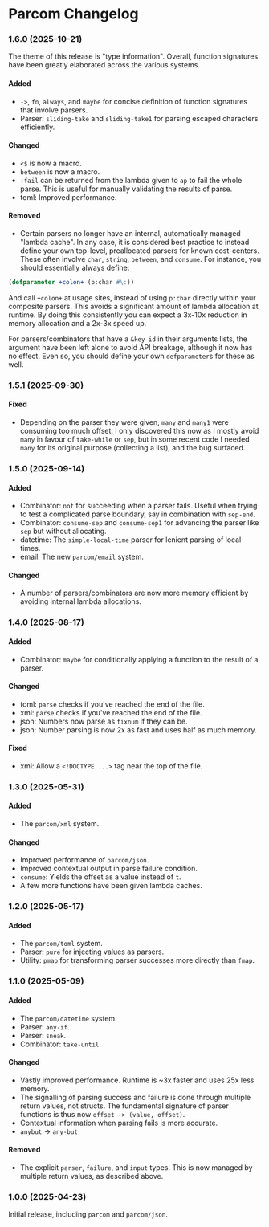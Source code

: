 # Parcom Changelog

### 1.6.0 (2025-10-21)

The theme of this release is "type information". Overall, function signatures
have been greatly elaborated across the various systems.

#### Added

- `->`, `fn`, `always`, and `maybe` for concise definition of function
  signatures that involve parsers.
- Parser: `sliding-take` and `sliding-take1` for parsing escaped characters
  efficiently.

#### Changed

- `<$` is now a macro.
- `between` is now a macro.
- `:fail` can be returned from the lambda given to `ap` to fail the whole parse.
  This is useful for manually validating the results of parse. 
- toml: Improved performance.

#### Removed

- Certain parsers no longer have an internal, automatically managed "lambda
  cache". In any case, it is considered best practice to instead define your own
  top-level, preallocated parsers for known cost-centers. These often involve
  `char`, `string`, `between`, and `consume`. For instance, you should
  essentially always define:

```lisp
(defparameter +colon+ (p:char #\:))
```

And call `+colon+` at usage sites, instead of using `p:char` directly within
your composite parsers. This avoids a significant amount of lambda allocation at
runtime. By doing this consistently you can expect a 3x-10x reduction in memory
allocation and a 2x-3x speed up.

For parsers/combinators that have a `&key id` in their arguments lists, the
argument have been left alone to avoid API breakage, although it now has no
effect. Even so, you should define your own `defparameter`s for these as well.

### 1.5.1 (2025-09-30)

#### Fixed

- Depending on the parser they were given, `many` and `many1` were consuming too
  much offset. I only discovered this now as I mostly avoid `many` in favour of
  `take-while` or `sep`, but in some recent code I needed `many` for its
  original purpose (collecting a list), and the bug surfaced.

### 1.5.0 (2025-09-14)

#### Added

- Combinator: `not` for succeeding when a parser fails. Useful when trying to
  test a complicated parse boundary, say in combination with `sep-end`.
- Combinator: `consume-sep` and `consume-sep1` for advancing the parser like
  `sep` but without allocating.
- datetime: The `simple-local-time` parser for lenient parsing of local times.
- email: The new `parcom/email` system.

#### Changed

- A number of parsers/combinators are now more memory efficient by avoiding
  internal lambda allocations.

### 1.4.0 (2025-08-17)

#### Added

- Combinator: `maybe` for conditionally applying a function to the result of a parser.

#### Changed

- toml: `parse` checks if you've reached the end of the file.
- xml: `parse` checks if you've reached the end of the file.
- json: Numbers now parse as `fixnum` if they can be.
- json: Number parsing is now 2x as fast and uses half as much memory.

#### Fixed

- xml: Allow a `<!DOCTYPE ...>` tag near the top of the file.

### 1.3.0 (2025-05-31)

#### Added

- The `parcom/xml` system.

#### Changed

- Improved performance of `parcom/json`.
- Improved contextual output in parse failure condition.
- `consume`: Yields the offset as a value instead of `t`.
- A few more functions have been given lambda caches.

### 1.2.0 (2025-05-17)

#### Added

- The `parcom/toml` system.
- Parser: `pure` for injecting values as parsers.
- Utility: `pmap` for transforming parser successes more directly than `fmap`.

### 1.1.0 (2025-05-09)

#### Added

- The `parcom/datetime` system.
- Parser: `any-if`.
- Parser: `sneak`.
- Combinator: `take-until`.

#### Changed

- Vastly improved performance. Runtime is ~3x faster and uses 25x less memory.
- The signalling of parsing success and failure is done through multiple return
  values, not structs. The fundamental signature of parser functions is thus now
  `offset -> (value, offset)`.
- Contextual information when parsing fails is more accurate.
- `anybut` -> `any-but`

#### Removed

- The explicit `parser`, `failure`, and `input` types. This is now managed by
  multiple return values, as described above.

### 1.0.0 (2025-04-23)

Initial release, including `parcom` and `parcom/json`.
